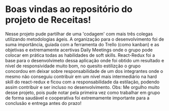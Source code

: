 # Boas vindas ao repositório do projeto de Receitas!

Nesse projeto pude partilhar de uma 'codagem' com mais três colegas utilizando metodologias ágeis. A organização para o desenvolvimento foi de suma importância, guiada com a ferramenta do Trello (como kanban) e as objetivas e extremamente acertivas Daily Meetings onde o grupo pode colocar em prática todas as habilidades de soft skills. 
React-Redux foi a base para o desenvolvimeto dessa aplicação onde foi obtido um resultado e nível de responsividade muito bom, no quesito estilizção o grupo concordou em deixar sobre responsabilidade de um dos integrantes onde o mesmo não conseguiu contribuir em um nível mais intermediário na hard skill do react-redux e ficou com a responsabilidade da estilação, podendo assim contribuir e ser incluso no desenvolvimento. 
Obs: Me orgulho muito desse projeto, pois pude notar pela primeira vez como trabalhar em grupo de forma saudável e cooperativa foi extremamente importante para a conclusão e entrega antes do prazo!